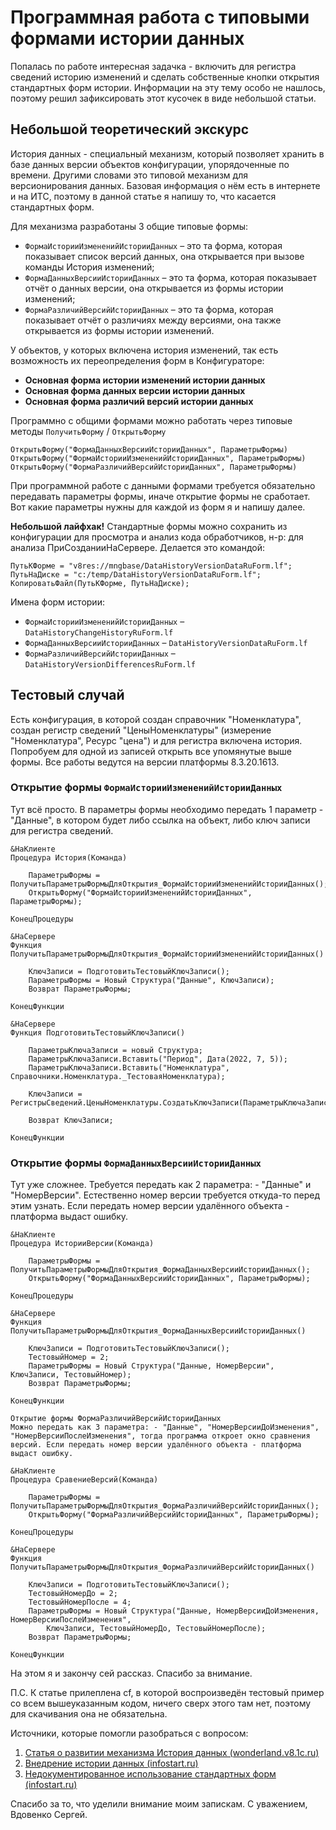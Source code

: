 # Программная работа с типовыми формами истории данных

Попалась по работе интересная задачка - включить для регистра сведений историю изменений и сделать собственные кнопки открытия стандартных форм истории. Информации на эту тему особо не нашлось, поэтому решил зафиксировать этот кусочек в виде небольшой статьи.

## Небольшой теоретический экскурс

История данных - специальный механизм, который позволяет хранить в базе данных версии объектов конфигурации, упорядоченные по времени. Другими словами это типовой механизм для версионирования данных. Базовая информация о нём есть в интернете и на ИТС, поэтому в данной статье я напишу то, что касается стандартных форм.

Для механизма разработаны 3 общие типовые формы:

- `ФормаИсторииИзмененийИсторииДанных` – это та форма, которая показывает список версий данных, она открывается при вызове команды История изменений;
- `ФормаДанныхВерсииИсторииДанных` – это та форма, которая показывает отчёт о данных версии, она открывается из формы истории изменений;
- `ФормаРазличийВерсийИсторииДанных` – это та форма, которая показывает отчёт о различиях между версиями, она также открывается из формы истории изменений.

У объектов, у которых включена история изменений, так есть возможность их переопределения форм в Конфигураторе:

- **Основная форма истории изменений истории данных**
- **Основная форма данных версии истории данных**
- **Основная форма различий версий истории данных**

Программно с общими формами можно работать через типовые методы `ПолучитьФорму` / `ОткрытьФорму`

```bsl
ОткрытьФорму("ФормаДанныхВерсииИсторииДанных", ПараметрыФормы)
ОткрытьФорму("ФормаИсторииИзмененийИсторииДанных", ПараметрыФормы)
ОткрытьФорму("ФормаРазличийВерсийИсторииДанных", ПараметрыФормы)
```

При программной работе с данными формами требуется обязательно передавать параметры формы, иначе открытие формы не сработает. Вот какие параметры нужны для каждой из форм я и напишу далее.

**Небольшой лайфхак!** Стандартные формы можно сохранить из конфигурации для просмотра и анализ кода обработчиков, н-р: для анализа ПриСозданииНаСервере. Делается это командой:

```bsl
ПутьКФорме = "v8res://mngbase/DataHistoryVersionDataRuForm.lf";
ПутьНаДиске = "c:/temp/DataHistoryVersionDataRuForm.lf";
КопироватьФайл(ПутьКФорме, ПутьНаДиске);
```

Имена форм истории:

- `ФормаИсторииИзмененийИсторииДанных` – `DataHistoryChangeHistoryRuForm.lf`
- `ФормаДанныхВерсииИсторииДанных` – `DataHistoryVersionDataRuForm.lf`
- `ФормаРазличийВерсийИсторииДанных` – `DataHistoryVersionDifferencesRuForm.lf`

## Тестовый случай

Есть конфигурация, в которой создан справочник "Номенклатура", создан регистр сведений "ЦеныНоменклатуры" (измерение "Номенклатура", Ресурс "цена") и для регистра включена история. Попробуем для одной из записей открыть все упомянутые выше формы. Все работы ведутся на версии платформы 8.3.20.1613.

### Открытие формы `ФормаИсторииИзмененийИсторииДанных`

Тут всё просто. В параметры формы необходимо передать 1 параметр - "Данные", в котором будет либо ссылка на объект, либо ключ записи для регистра сведений.

```bsl
&НаКлиенте
Процедура История(Команда)
    
    ПараметрыФормы = ПолучитьПараметрыФормыДляОткрытия_ФормаИсторииИзмененийИсторииДанных();
    ОткрытьФорму("ФормаИсторииИзмененийИсторииДанных", ПараметрыФормы);    
    
КонецПроцедуры

&НаСервере
Функция ПолучитьПараметрыФормыДляОткрытия_ФормаИсторииИзмененийИсторииДанных()
    
    КлючЗаписи = ПодготовитьТестовыйКлючЗаписи();
    ПараметрыФормы = Новый Структура("Данные", КлючЗаписи); 
    Возврат ПараметрыФормы;

КонецФункции

&НаСервере
Функция ПодготовитьТестовыйКлючЗаписи()
    
    ПараметрыКлючаЗаписи = новый Структура;
    ПараметрыКлючаЗаписи.Вставить("Период", Дата(2022, 7, 5));
    ПараметрыКлючаЗаписи.Вставить("Номенклатура", Справочники.Номенклатура._ТестоваяНоменклатура);
    
    КлючЗаписи = РегистрыСведений.ЦеныНоменклатуры.СоздатьКлючЗаписи(ПараметрыКлючаЗаписи);
    
    Возврат КлючЗаписи;

КонецФункции
```

### Открытие формы `ФормаДанныхВерсииИсторииДанных`

Тут уже сложнее. Требуется передать как 2 параметра: - "Данные" и "НомерВерсии". Естественно номер версии требуется откуда-то перед этим узнать. Если передать номер версии удалённого объекта - платформа выдаст ошибку.

```bsl
&НаКлиенте
Процедура ИсторииВерсии(Команда)

    ПараметрыФормы = ПолучитьПараметрыФормыДляОткрытия_ФормаДанныхВерсииИсторииДанных();
    ОткрытьФорму("ФормаДанныхВерсииИсторииДанных", ПараметрыФормы);    
    
КонецПроцедуры

&НаСервере
Функция ПолучитьПараметрыФормыДляОткрытия_ФормаДанныхВерсииИсторииДанных()
    
    КлючЗаписи = ПодготовитьТестовыйКлючЗаписи();
    ТестовыйНомер = 2;
    ПараметрыФормы = Новый Структура("Данные, НомерВерсии", КлючЗаписи, ТестовыйНомер); 
    Возврат ПараметрыФормы;

КонецФункции
 
Открытие формы ФормаРазличийВерсийИсторииДанных
Можно передать как 3 параметра: - "Данные", "НомерВерсииДоИзменения", "НомерВерсииПослеИзменения", тогда программа откроет окно сравнения версий. Если передать номер версии удалённого объекта - платформа выдаст ошибку.

&НаКлиенте
Процедура СравениеВерсий(Команда)
    
    ПараметрыФормы = ПолучитьПараметрыФормыДляОткрытия_ФормаРазличийВерсийИсторииДанных();
    ОткрытьФорму("ФормаРазличийВерсийИсторииДанных", ПараметрыФормы);    
    
КонецПроцедуры

&НаСервере
Функция ПолучитьПараметрыФормыДляОткрытия_ФормаРазличийВерсийИсторииДанных()
    
    КлючЗаписи = ПодготовитьТестовыйКлючЗаписи();
    ТестовыйНомерДо = 2;
    ТестовыйНомерПосле = 4;
    ПараметрыФормы = Новый Структура("Данные, НомерВерсииДоИзменения, НомерВерсииПослеИзменения", 
        КлючЗаписи, ТестовыйНомерДо, ТестовыйНомерПосле); 
    Возврат ПараметрыФормы;

КонецФункции
```

На этом я и закончу сей рассказ. Спасибо за внимание.

П.С. К статье прилеплена cf, в которой воспроизведён тестовый пример со всем вышеуказанным кодом, ничего сверх этого там нет, поэтому для скачивания она не обязательна.

Источники, которые помогли разобраться с вопросом:

1. [Статья о развитии механизма История данных (wonderland.v8.1c.ru)](https://wonderland.v8.1c.ru/blog/razvitie-mekhanizma-istoriya-dannykh/)
2. [Внедрение истории данных (infostart.ru)](https://infostart.ru/1c/tools/1458014/)
3. [Недокументированное использование стандартных форм (infostart.ru)](https://infostart.ru/1c/tools/538300/)

Спасибо за то, что уделили внимание моим запискам. С уважением, Вдовенко Сергей.
